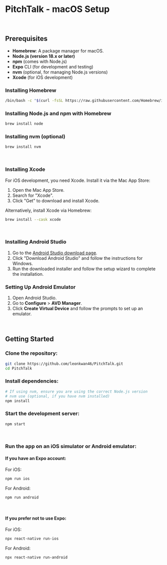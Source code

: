 
# PitchTalk - macOS Setup
&nbsp;
## Prerequisites

- **Homebrew**: A package manager for macOS.
- **Node.js (version 18.x or later)**
- **npm** (comes with Node.js)
- **Expo** CLI (for development and testing)
- **nvm** (optional, for managing Node.js versions)
- **Xcode** (for iOS development)
&nbsp;
### Installing Homebrew

```bash
/bin/bash -c "$(curl -fsSL https://raw.githubusercontent.com/Homebrew/install/HEAD/install.sh)"
```

### Installing Node.js and npm with Homebrew
```bash
brew install node
```
### Installing nvm (optional)
```bash
brew install nvm
```
&nbsp;
### Installing Xcode
For iOS development, you need Xcode. Install it via the Mac App Store:
1. Open the Mac App Store.
2. Search for "Xcode".
3. Click "Get" to download and install Xcode.

Alternatively, install Xcode via Homebrew:
```bash
brew install --cask xcode
```
&nbsp;
### Installing Android Studio

1. Go to the [Android Studio download page](https://developer.android.com/studio).
2. Click "Download Android Studio" and follow the instructions for Windows.
3. Run the downloaded installer and follow the setup wizard to complete the installation.

### Setting Up Android Emulator

1. Open Android Studio.
2. Go to **Configure** > **AVD Manager**.
3. Click **Create Virtual Device** and follow the prompts to set up an emulator.

&nbsp;

## Getting Started
### Clone the repository:

```bash
git clone https://github.com/leonkwan46/PitchTalk.git
cd PitchTalk
```
### Install dependencies:

```bash
# If using nvm, ensure you are using the correct Node.js version
# nvm use (optional, if you have nvm installed)
npm install
```

### Start the development server:

```bash
npm start
```
&nbsp;
### Run the app on an iOS simulator or Android emulator:
#### If you have an Expo account:

For iOS:

```bash
npm run ios
```
For Android:

```bash
npm run android
```

&nbsp;
#### If you prefer not to use Expo:

For iOS:
```bash
npx react-native run-ios
```
For Android:

```bash
npx react-native run-android
```
